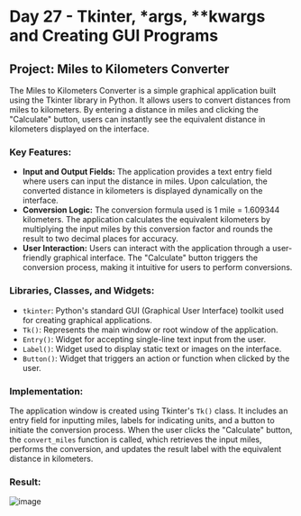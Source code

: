 # Day 27 - Tkinter, *args, **kwargs and Creating GUI Programs

## Project: Miles to Kilometers Converter

The Miles to Kilometers Converter is a simple graphical application built using the Tkinter library in Python. 
It allows users to convert distances from miles to kilometers. By entering a distance in miles and clicking 
the "Calculate" button, users can instantly see the equivalent distance in kilometers displayed on the interface.

### Key Features:

- **Input and Output Fields:** The application provides a text entry field where users can input the distance in miles. Upon calculation, the converted distance in kilometers is displayed dynamically on the interface.
- **Conversion Logic:** The conversion formula used is 1 mile = 1.609344 kilometers. The application calculates the equivalent kilometers by multiplying the input miles by this conversion factor and rounds the result to two decimal places for accuracy.
- **User Interaction:** Users can interact with the application through a user-friendly graphical interface. The "Calculate" button triggers the conversion process, making it intuitive for users to perform conversions.

### Libraries, Classes, and Widgets:

- `tkinter`: Python's standard GUI (Graphical User Interface) toolkit used for creating graphical applications.
- `Tk()`: Represents the main window or root window of the application.
- `Entry()`: Widget for accepting single-line text input from the user.
- `Label()`: Widget used to display static text or images on the interface.
- `Button()`: Widget that triggers an action or function when clicked by the user.

### Implementation:

The application window is created using Tkinter's `Tk()` class. It includes an entry field for inputting miles, labels for indicating units, 
and a button to initiate the conversion process. When the user clicks the "Calculate" button, the `convert_miles` function is called, which 
retrieves the input miles, performs the conversion, and updates the result label with the equivalent distance in kilometers.

### Result:

![image](https://github.com/cristobalgrau/100-days-of-python/assets/119089907/3c3cb5bc-e86d-41a4-9508-33f1205ff37b)

